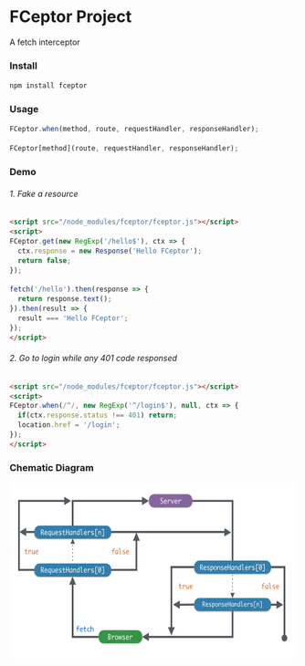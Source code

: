 # FCeptor Project

A fetch interceptor

### Install

```bash
npm install fceptor
```

### Usage

```javascript
FCeptor.when(method, route, requestHandler, responseHandler);

FCeptor[method](route, requestHandler, responseHandler);
```

### Demo

###### 1. Fake a resource

```html
<script src="/node_modules/fceptor/fceptor.js"></script>
<script>
FCeptor.get(new RegExp('/hello$'), ctx => {
  ctx.response = new Response('Hello FCeptor');
  return false;
});

fetch('/hello').then(response => {
  return response.text();
}).then(result => {
  result === 'Hello FCeptor';
});
</script>
```

###### 2. Go to login while any 401 code responsed

```html
<script src="/node_modules/fceptor/fceptor.js"></script>
<script>
FCeptor.when(/^/, new RegExp('^/login$'), null, ctx => { 
  if(ctx.response.status !== 401) return;
  location.href = '/login';
});
</script>
```

### Chematic Diagram

<img src="FCeptor.png" width="613" height="308" />
